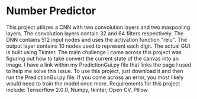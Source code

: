 # Number Predictor
 
This project utilizes a CNN with two convolution layers and two maxpooling layers. The convolution layers contain 32 and 64 filters respectively. The DNN contains 512 input nodes and uses the activation function "relu". The output layer contains 10 nodes used to represent each digit. The actual GUI is built using Tkinter. The main challenge I came across this project was figuring out how to take convert the current state of the canvas into an image. I have a link within my PredictionGui.py file that links the page I used to help me solve this issue. To use this project, just download it and then run the PredictionGui.py file. If you come across an error, you most likely would need to train the model once more. 
Requirements for this project include: 
Tensorflow 2.0.0,
Numpy,
tkinter,
Open CV,
Pillow

